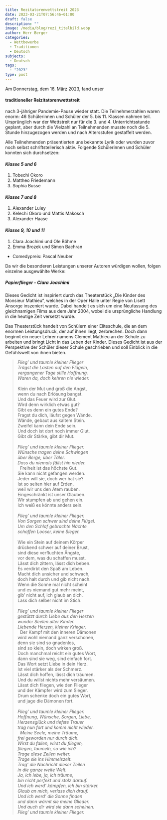 ```yaml
---
title: Rezitatorenwettstreit 2023
date: 2023-03-21T07:56:46+01:00
draft: false
description: ""
image: /media/blog/rezi_titelbild.webp
author: Herr Berger
categories:
  - Wettbewerbe
  - Traditionen
  - Deutsch
subjects:
  - Deutsch
tags:
  - "2023"
type: post
---
```

Am Donnerstag, dem 16. März 2023, fand unser

#### traditioneller Reizitatorenwettstreit

nach 3-jähriger Pandemie-Pause wieder statt. Die Teilnehmerzahlen waren enorm: 46 Schülerinnen und Schüler der 5. bis 11. Klassen nahmen teil. Ursprünglich war der Wettstreit nur für die 3. und 4. Unterrichtsstunde geplant, aber durch die Vielzahl an Teilnehmenden musste noch die 5. Stunde hinzugezogen werden und nach Altersstufen gestaffelt werden.

Alle Teilnehmenden präsentierten uns bekannte Lyrik oder wurden zuvor noch selbst schriftstellerisch aktiv. Folgende Schülerinnen und Schüler konnten sich durchsetzen:

#### _Klasse 5 und 6_

1. Tobechi Okoro
1. Mattheo Friedemann
1. Sophia Busse

#### _Klasse 7 und 8_

1. Alexander Luley
1. Kelechi Okoro und Mattis Makosch
1. Alexander Haase

#### _Klasse 9, 10 und 11_

1. Clara Joachimi und Ole Böhme
1. Emma Brozek und Simon Bachran

- Comedypreis: Pascal Neuber

Da wir die besonderen Leistungen unserer Autoren würdigen wollen, folgen einzelne ausgewählte Werke:

##### Papierflieger - Clara Joachimi

Dieses Gedicht ist inspiriert durch das Theaterstück „Die Kinder des Monsieur Mathieu“, welches in der Oper Halle unter Regie von Lisett Ansorge inszeniert wurde. Dabei handelt es sich um eine Neufassung des gleichnamigen Films aus dem Jahr 2004, wobei die ursprüngliche Handlung in die heutige Zeit versetzt wurde. 

Das Theaterstück handelt von Schülern einer Eliteschule, die an dem enormen Leistungsdruck, der auf ihnen liegt, zerbrechen. Doch dann beginnt ein neuer Lehrer namens Clement Mathieu an der Schule zu arbeiten und bringt Licht in das Leben der Kinder. Dieses Gedicht ist aus der Perspektive der Schüler dieser Schule geschrieben und soll Einblick in die Gefühlswelt von ihnen bieten.

> _Flieg’ und taumle kleiner Flieger_  
> _Trägst die Lasten auf den Flügeln,_  
> _vergangener Tage stille Hoffnung._  
> _Waren da, doch kehren nie wieder._  
> &nbsp;  
> Klein der Mut und groß die Angst,  
> wenn du nach Erlösung bangst.  
> Und das Feuer wird zur Glut.  
> Wird denn wirklich etwas gut?  
> Gibt es denn ein gutes Ende?  
> Fragst du dich, läufst gegen Wände.  
> Wände, gebaut aus kaltem Stein.  
> Zweifel kann dein Ende sein.  
> Und doch ist dort noch immer Glut.  
> Gibt dir Stärke, gibt dir Mut.  
> &nbsp;  
> _Flieg’ und taumle kleiner Flieger._  
> _Wünsche tragen deine Schwingen_  
> _über Berge, über Täler._  
> _Dass du niemals fällst hin nieder._  
>   
> Freiheit ist das höchste Gut.  
> Sie kann nicht gefangen werden.  
> Jeder will sie, doch wer hat sie?  
> Ist so selten hier auf Erden,  
> weil wir uns den Atem rauben.  
> Eingeschränkt ist unser Glauben.  
> Wir stumpfen ab und gehen ein.  
> Ich weiß es könnte anders sein.  
> &nbsp;  
> _Flieg’ und taumle kleiner Flieger._  
> _Von Sorgen schwer sind deine Flügel._  
> _Um den Schlaf gebrachte Nächte_  
> _schaffen Looser, keine Sieger._  
> &nbsp;  
> Wie ein Stein auf deinem Körper  
> drückend schwer auf deiner Brust,  
> sind diese verfluchten Ängste,  
> vor dem, was du schaffen musst.  
> Lässt dich zittern, lässt dich beben.  
> Es verdirbt den Spaß am Leben.  
> Macht dich unsicher und schwach,  
> doch halt durch und gib nicht nach.  
> Wenn die Sonne mal nicht scheint  
> und es niemand gut mehr meint,  
> gib’ nicht auf, ich glaub an dich.  
> Lass dich selber nicht im Stich.  
> &nbsp;  
> _Flieg’ und taumle kleiner Flieger_  
> _gestützt durch Liebe aus den Herzen_  
> _wunder Seelen alter Kinder._  
> _Liebende Herzen, kleiner Krieger._  
> &nbsp;
> Der Kampf mit den inneren Dämonen  
> wird wohl niemand ganz verschonen,  
> denn sie sind so gnadenlos,  
> sind so klein, doch wirken groß.  
> Doch manchmal reicht ein gutes Wort,  
> dann sind sie weg, sind einfach fort.  
> Das Wort setzt Liebe in dein Herz.  
> Ist viel stärker als der Schmerz.  
> Lässt dich hoffen, lässt dich träumen.  
> Und du willst nichts mehr versäumen.  
> Lässt dich fliegen, wie den Flieger  
> und der Kämpfer wird zum Sieger.  
> Drum schenke doch ein gutes Wort,  
> und jage die Dämonen fort.  
> &nbsp;  
> _Flieg’ und taumle kleiner Flieger._  
> _Hoffnung, Wünsche, Sorgen, Liebe,_  
> _Herzensglück und tiefste Trauer_  
> _trag nun fort und komm nicht wieder._  
> &nbsp;
> _Meine Seele, meine Träume,_  
> _frei geworden nur durch dich._  
> _Wirst du fallen, wirst du fliegen,_  
> _fliegen, taumeln, so wie ich?_  
> _Trage diese Zeilen weiter._  
> _Trage sie ins Himmelszelt._  
> _Trag’ die Nachricht dieser Zeilen_  
> _in die ganze weite Welt._  
> _Ja, ich lebe, ja, ich träume,_  
> _bin nicht perfekt und stolz darauf._  
> _Und ich werd’ kämpfen, ich bin stärker._  
> _Glaub an mich, verlass dich drauf._  
> _Und ich werd’ die Sonne finden_  
> _und dann wärmt sie meine Glieder._  
> _Und auch dir wird sie dann scheinen._  
> _Flieg’ und taumle kleiner Flieger._  